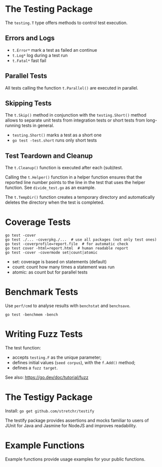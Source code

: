 # The Testing Package
The `testing.T` type offers methods to control test execution.

## Errors and Logs
- `t.Error*` mark a test as failed an continue
- `t.Log*` log during a test run
- `t.Fatal*` fast fail

## Parallel Tests
All tests calling the function `t.Parallel()` are executed in parallel.

## Skipping Tests
The `t.Skip()` method in conjunction with the `testing.Short()` method
allows to separate unit tests from integration tests or
short tests from long-running tests in general.

- `testing.Short()` marks a test as a short one
- `go test -test.short` runs only short tests

## Test Teardown and Cleanup
The `t.Cleanup()` function is executed after each (sub)test.

Calling the `t.Helper()` function in a helper function ensures 
that the reported line number points to the line in the test
that uses the helper function. See `divide_test.go` as an example.

The `t.TempDir()` function creates a temporary directory and
automatically deletes the directory when the test is completed.

# Coverage Tests
```
go test -cover
go test ./... -coverpkg./...  # use all packages (not only test ones)
go test -coverprofile=report.file  # for automatic check
go test cover -html=report.html  # human readable report
go test -cover -covermode set|count|atomic
```

- set: coverage is based on statements (default)
- count: count how many times a statement was run
- atomic: as count but for parallel tests

# Benchmark Tests
Use `perf/cmd` to analyse results with `benchstat` and `benchsave`.
```
go test -benchmem -bench
```

# Writing Fuzz Tests
The test function:
- accepts `testing.F` as the unique parameter;
- defines initial values (`seed corpus`), with the `f.Add()` method;
- defines a `fuzz target`.

See also: https://go.dev/doc/tutorial/fuzz

# The Testigy Package

Install: `go get github.com/stretchr/testify`

The testify package provides assertions and mocks familiar to users
of JUnit for Java and Jasmine for NodeJS and improves readability.

# Example Functions
Example functions provide usage examples for your public functions.
